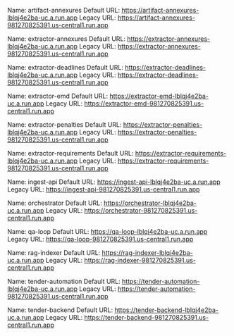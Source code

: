 Name: artifact-annexures
Default URL: https://artifact-annexures-lblqj4e2ba-uc.a.run.app
Legacy URL: https://artifact-annexures-981270825391.us-central1.run.app

Name: extractor-annexures
Default URL: https://extractor-annexures-lblqj4e2ba-uc.a.run.app
Legacy URL: https://extractor-annexures-981270825391.us-central1.run.app

Name: extractor-deadlines
Default URL: https://extractor-deadlines-lblqj4e2ba-uc.a.run.app
Legacy URL: https://extractor-deadlines-981270825391.us-central1.run.app

Name: extractor-emd
Default URL: https://extractor-emd-lblqj4e2ba-uc.a.run.app
Legacy URL: https://extractor-emd-981270825391.us-central1.run.app

Name: extractor-penalties
Default URL: https://extractor-penalties-lblqj4e2ba-uc.a.run.app
Legacy URL: https://extractor-penalties-981270825391.us-central1.run.app

Name: extractor-requirements
Default URL: https://extractor-requirements-lblqj4e2ba-uc.a.run.app
Legacy URL: https://extractor-requirements-981270825391.us-central1.run.app

Name: ingest-api
Default URL: https://ingest-api-lblqj4e2ba-uc.a.run.app
Legacy URL: https://ingest-api-981270825391.us-central1.run.app

Name: orchestrator
Default URL: https://orchestrator-lblqj4e2ba-uc.a.run.app
Legacy URL: https://orchestrator-981270825391.us-central1.run.app

Name: qa-loop
Default URL: https://qa-loop-lblqj4e2ba-uc.a.run.app
Legacy URL: https://qa-loop-981270825391.us-central1.run.app

Name: rag-indexer
Default URL: https://rag-indexer-lblqj4e2ba-uc.a.run.app
Legacy URL: https://rag-indexer-981270825391.us-central1.run.app

Name: tender-automation
Default URL: https://tender-automation-lblqj4e2ba-uc.a.run.app
Legacy URL: https://tender-automation-981270825391.us-central1.run.app

Name: tender-backend
Default URL: https://tender-backend-lblqj4e2ba-uc.a.run.app
Legacy URL: https://tender-backend-981270825391.us-central1.run.app
